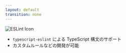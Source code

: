 ```yaml
---
layout: default
transition: none
---
```


<section-title title="ESLint とは？">
  <img src="/eslint.png" class="w-15 h-15 mr-3 my-5" alt="ESLint  Icon" />
</section-title>

<div class="_bullet">

* `typescript-eslint` による TypeScript 構文のサポート
* <span v-mark.red>カスタムルール</span>などの開発が可能

</div>

<!-- 
ESLint とは、JavaScript の Linter で、一貫性のあるコードを書くためだったり、コードの品質や安全性を高めることを目的として使用されると思います。  

この ESLint の特徴としては、typescript-eslint により TypeScript 構文がサポートされる点、そして、カスタムルールなどの開発が可能で、拡張性が高い点などが挙げられます。  

カスタムルールと聞くとあまり馴染みがないように思えますが、例えば eslint-plugin-vue, eslint-plugin-react のような、普段使用しているライブラリやそのコミュニティによって提供されるプラグインも、カスタムルールの一つです。

[click] ここからは、そのカスタムルールの概要についてまとめます。
-->